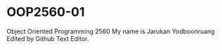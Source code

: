# OOP2560-01
Object Oriented Programming 2560
My name is Jarukan Yodboonruang
Edited by Github Text Editor.
